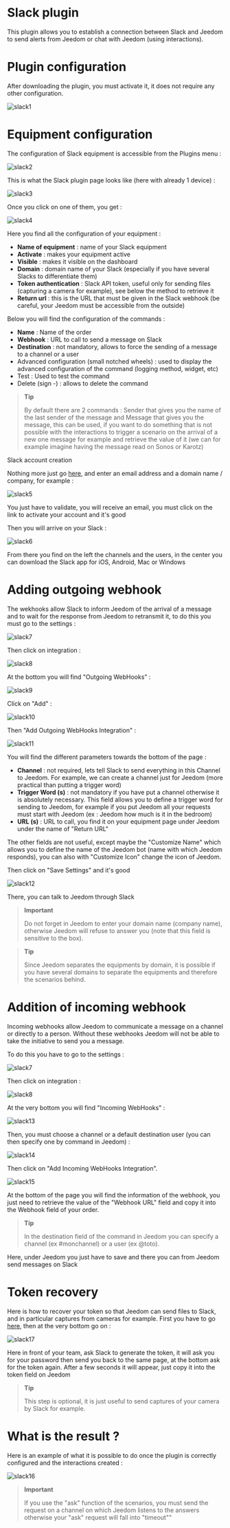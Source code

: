 # Slack plugin

This plugin allows you to establish a connection between Slack and Jeedom to send alerts from Jeedom or chat with Jeedom (using interactions).

# Plugin configuration 

After downloading the plugin, you must activate it, it does not require any other configuration.

![slack1](./images/slack1.PNG)

# Equipment configuration 

The configuration of Slack equipment is accessible from the Plugins menu :

![slack2](./images/slack2.PNG)

This is what the Slack plugin page looks like (here with already 1 device) :

![slack3](./images/slack3.PNG)

Once you click on one of them, you get :

![slack4](./images/slack4.PNG)

Here you find all the configuration of your equipment :

-   **Name of equipment** : name of your Slack equipment
-   **Activate** : makes your equipment active
-   **Visible** : makes it visible on the dashboard
-   **Domain** : domain name of your Slack (especially if you have several Slacks to differentiate them)
-   **Token authentication** : Slack API token, useful only for sending files (capturing a camera for example), see below the method to retrieve it
-   **Return url** : this is the URL that must be given in the Slack webhook (be careful, your Jeedom must be accessible from the outside)

Below you will find the configuration of the commands :

-   **Name** : Name of the order
-   **Webhook** : URL to call to send a message on Slack
-   **Destination** : not mandatory, allows to force the sending of a message to a channel or a user
-   Advanced configuration (small notched wheels) : used to display the advanced configuration of the command (logging method, widget, etc)
-   Test : Used to test the command
-   Delete (sign -) : allows to delete the command

> **Tip**
>
> By default there are 2 commands : Sender that gives you the name of the last sender of the message and Message that gives you the message, this can be used, if you want to do something that is not possible with the interactions to trigger a scenario on the arrival of a new one message for example and retrieve the value of it (we can for example imagine having the message read on Sonos or Karotz)

Slack account creation 

Nothing more just go [here](:https://slack.com/), and enter an email address and a domain name / company, for example :

![slack5](./images/slack5.PNG)

You just have to validate, you will receive an email, you must click on the link to activate your account and it's good

Then you will arrive on your Slack :

![slack6](./images/slack6.PNG)

From there you find on the left the channels and the users, in the center you can download the Slack app for iOS, Android, Mac or Windows

# Adding outgoing webhook 

The wekhooks allow Slack to inform Jeedom of the arrival of a message and to wait for the response from Jeedom to retransmit it, to do this you must go to the settings :

![slack7](./images/slack7.PNG)

Then click on integration :

![slack8](./images/slack8.PNG)

At the bottom you will find "Outgoing WebHooks" :

![slack9](./images/slack9.PNG)

Click on "Add" :

![slack10](./images/slack10.PNG)

Then "Add Outgoing WebHooks Integration" :

![slack11](./images/slack11.PNG)

You will find the different parameters towards the bottom of the page :

-   **Channel** : not required, lets tell Slack to send everything in this Channel to Jeedom. For example, we can create a channel just for Jeedom (more practical than putting a trigger word)
-   **Trigger Word (s)** : not mandatory if you have put a channel otherwise it is absolutely necessary. This field allows you to define a trigger word for sending to Jeedom, for example if you put Jeedom all your requests must start with Jeedom (ex : Jeedom how much is it in the bedroom)
-   **URL (s)** : URL to call, you find it on your equipment page under Jeedom under the name of "Return URL"

The other fields are not useful, except maybe the "Customize Name" which allows you to define the name of the Jeedom bot (name with which Jeedom responds), you can also with "Customize Icon" change the icon of Jeedom.

Then click on "Save Settings" and it's good

![slack12](./images/slack12.PNG)

There, you can talk to Jeedom through Slack

> **Important**
>
> Do not forget in Jeedom to enter your domain name (company name), otherwise Jeedom will refuse to answer you (note that this field is sensitive to the box).

> **Tip**
>
> Since Jeedom separates the equipments by domain, it is possible if you have several domains to separate the equipments and therefore the scenarios behind.

# Addition of incoming webhook 

Incoming webhooks allow Jeedom to communicate a message on a channel or directly to a person. Without these webhooks Jeedom will not be able to take the initiative to send you a message.

To do this you have to go to the settings :

![slack7](./images/slack7.PNG)

Then click on integration :

![slack8](./images/slack8.PNG)

At the very bottom you will find "Incoming WebHooks" :

![slack13](./images/slack13.PNG)

Then, you must choose a channel or a default destination user (you can then specify one by command in Jeedom) :

![slack14](./images/slack14.PNG)

Then click on "Add Incoming WebHooks Integration".

![slack15](./images/slack15.PNG)

At the bottom of the page you will find the information of the webhook, you just need to retrieve the value of the "Webhook URL" field and copy it into the Webhook field of your order.

> **Tip**
>
> In the destination field of the command in Jeedom you can specify a channel (ex \#monchannel) or a user (ex @toto).

Here, under Jeedom you just have to save and there you can from Jeedom send messages on Slack

# Token recovery 

Here is how to recover your token so that Jeedom can send files to Slack, and in particular captures from cameras for example. First you have to go [here](https://api.slack.com/custom-integrations/legacy-tokens), then at the very bottom go on :

![slack17](./images/slack17.PNG)

Here in front of your team, ask Slack to generate the token, it will ask you for your password then send you back to the same page, at the bottom ask for the token again. After a few seconds it will appear, just copy it into the token field on Jeedom

> **Tip**
>
> This step is optional, it is just useful to send captures of your camera by Slack for example.

# What is the result ? 

Here is an example of what it is possible to do once the plugin is correctly configured and the interactions created :

![slack16](./images/slack16.PNG)

> **Important**
>
> If you use the "ask" function of the scenarios, you must send the request on a channel on which Jeedom listens to the answers otherwise your "ask" request will fall into "timeout""
